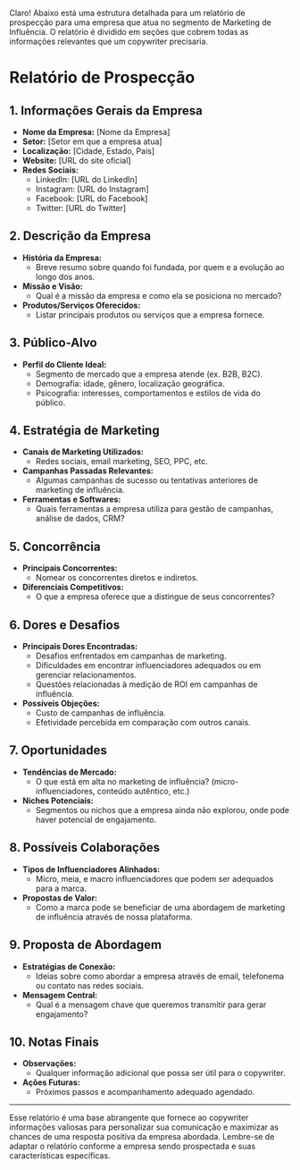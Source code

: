 Claro! Abaixo está uma estrutura detalhada para um relatório de prospecção para uma empresa que atua no segmento de Marketing de Influência. O relatório é dividido em seções que cobrem todas as informações relevantes que um copywriter precisaria.

# Relatório de Prospecção

## 1. Informações Gerais da Empresa
- **Nome da Empresa:** [Nome da Empresa]
- **Setor:** [Setor em que a empresa atua]
- **Localização:** [Cidade, Estado, País]
- **Website:** [URL do site oficial]
- **Redes Sociais:** 
  - LinkedIn: [URL do LinkedIn]
  - Instagram: [URL do Instagram]
  - Facebook: [URL do Facebook]
  - Twitter: [URL do Twitter]

## 2. Descrição da Empresa
- **História da Empresa:**
   - Breve resumo sobre quando foi fundada, por quem e a evolução ao longo dos anos.
- **Missão e Visão:**
   - Qual é a missão da empresa e como ela se posiciona no mercado?
- **Produtos/Serviços Oferecidos:**
   - Listar principais produtos ou serviços que a empresa fornece.

## 3. Público-Alvo
- **Perfil do Cliente Ideal:**
   - Segmento de mercado que a empresa atende (ex. B2B, B2C).
   - Demografia: idade, gênero, localização geográfica.
   - Psicografia: interesses, comportamentos e estilos de vida do público.

## 4. Estratégia de Marketing
- **Canais de Marketing Utilizados:**
   - Redes sociais, email marketing, SEO, PPC, etc.
- **Campanhas Passadas Relevantes:**
   - Algumas campanhas de sucesso ou tentativas anteriores de marketing de influência.
- **Ferramentas e Softwares:**
   - Quais ferramentas a empresa utiliza para gestão de campanhas, análise de dados, CRM?

## 5. Concorrência
- **Principais Concorrentes:**
   - Nomear os concorrentes diretos e indiretos.
- **Diferenciais Competitivos:**
   - O que a empresa oferece que a distingue de seus concorrentes?

## 6. Dores e Desafios
- **Principais Dores Encontradas:**
   - Desafios enfrentados em campanhas de marketing.
   - Dificuldades em encontrar influenciadores adequados ou em gerenciar relacionamentos.
   - Questões relacionadas à medição de ROI em campanhas de influência.
- **Possíveis Objeções:**
   - Custo de campanhas de influência.
   - Efetividade percebida em comparação com outros canais.

## 7. Oportunidades
- **Tendências de Mercado:**
   - O que está em alta no marketing de influência? (micro-influenciadores, conteúdo autêntico, etc.)
- **Niches Potenciais:**
   - Segmentos ou nichos que a empresa ainda não explorou, onde pode haver potencial de engajamento.

## 8. Possíveis Colaborações
- **Tipos de Influenciadores Alinhados:**
   - Micro, meia, e macro influenciadores que podem ser adequados para a marca.
- **Propostas de Valor:**
   - Como a marca pode se beneficiar de uma abordagem de marketing de influência através de nossa plataforma.

## 9. Proposta de Abordagem
- **Estratégias de Conexão:**
   - Ideias sobre como abordar a empresa através de email, telefonema ou contato nas redes sociais.
- **Mensagem Central:**
   - Qual é a mensagem chave que queremos transmitir para gerar engajamento?

## 10. Notas Finais
- **Observações:**
   - Qualquer informação adicional que possa ser útil para o copywriter.
- **Ações Futuras:**
   - Próximos passos e acompanhamento adequado agendado.

---

Esse relatório é uma base abrangente que fornece ao copywriter informações valiosas para personalizar sua comunicação e maximizar as chances de uma resposta positiva da empresa abordada. Lembre-se de adaptar o relatório conforme a empresa sendo prospectada e suas características específicas.